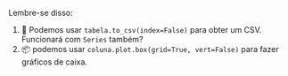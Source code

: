 Lembre-se disso:

1. :arrows_counterclockwise: Podemos usar `tabela.to_csv(index=False)` para obter um CSV. Funcionará com `Series` também?
2. :package: podemos usar `coluna.plot.box(grid=True, vert=False)` para fazer gráficos de caixa.